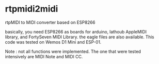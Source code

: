 # rtpmidi2midi
rtpMIDI to MIDI converter based on ESP8266

basically, you need ESP8266 as boards for arduino, lathoub AppleMIDI library, and FortySeven MIDI Library. 
the eagle files are also available. This code was tested on Wemos D1 Mini and ESP-01. 

Note : not all functions were implemented. The one that were tested intensively are MIDI Note and MIDI CC. 
